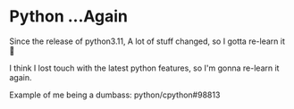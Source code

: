 # Python ...Again
 Since the release of python3.11, A lot of stuff changed, so I gotta re-learn it 🫤

 I think I lost touch with the latest python features, so I'm gonna re-learn it again.

 Example of me being a dumbass:
 python/cpython#98813
